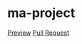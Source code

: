 # ma-project
[Preview](https://github.com/vitaliikorol/ma-project)
[Pull Request](https://github.com/vitaliikorol/ma-project/pull/1/files)
